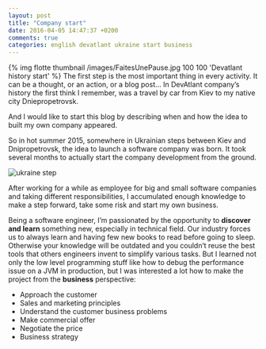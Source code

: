 ```yaml
---
layout: post
title: "Company start"
date: 2016-04-05 14:47:37 +0200
comments: true
categories: english devatlant ukraine start business
---
```


{% img flotte thumbnail /images/FaitesUnePause.jpg 100 100 'Devatlant history start' %}
The first step is the most important thing in every activity. It can be a thought, or an action, or a blog post…  In DevAtlant company’s history the first think I remember, was a travel by car from Kiev to my native city Dniepropetrovsk.

And I would like to start this blog by describing when and how the idea to built my own company appeared.

<!-- more -->
So in hot summer 2015, somewhere in Ukrainian steps between Kiev and Dnipropetrovsk, 
the idea to launch a software company was born. It took several months to actually start the company development from the ground. 

![ukraine step](/images/ukraine_poltava.jpg "Ukraene Poltava step")

After working for a while as employee for big and small software companies and taking different responsibilities, I accumulated enough knowledge to make a step forward, take some risk and start my own business. 

Being a software engineer, I’m passionated by the opportunity to **discover and learn** something new, especially in technical field. Our industry forces us to always learn and having few new books to read before going to sleep. Otherwise your knowledge will be outdated and you couldn’t reuse the best tools that others engineers invent to simplify various tasks. But I learned not only the low level programming stuff like how to debug the performance issue on a JVM in production, but I was interested a lot how to make the project from the __business__ perspective:

* Approach the customer
* Sales and marketing principles
* Understand the customer business problems
* Make commercial offer
* Negotiate the price
* Business strategy

